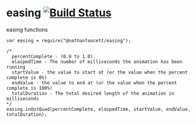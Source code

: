 easing [![Build Status](https://travis-ci.org/nathanfaucett/easing.svg?branch=master)](https://travis-ci.org/nathanfaucett/easing)
=======

easing functions

```javasctipt
var easing = require("@nathanfaucett/easing");

/*
  percentComplete - (0.0 to 1.0).
  elaspedTime - The number of milliseconds the animation has been running
  startValue - the value to start at (or the value when the percent complete is 0%)
  endValue - the value to end at (or the value when the percent complete is 100%)
  totalDuration - The total desired length of the animation in milliseconds
*/
easing.inOutQuad(percentComplete, elaspedTime, startValue, endValue, totalDuration);
```
